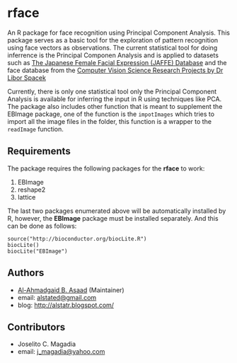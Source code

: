 rface
=====
An R package for face recognition using Principal Component Analysis.
This package serves as a basic tool for the exploration of pattern recognition using face vectors as observations. The current statistical tool for doing inferrence is the Principal Componen Analysis and is applied to datasets such as [The Japanese Female Facial Expression (JAFFE) Database][1] and the face database from the [Computer Vision Science Research Projects by Dr Libor Spacek][2]

Currently, there is only one statistical tool only the Principal Component Analysis is available for inferring the input in R using techniques like PCA. The package also includes other function that is meant to supplement the EBImage package, one of the function is the `impotImages` which tries to import all the image files in the folder, this function is a wrapper to the `readImage` function.

## Requirements
The package requires the following packages for the **rface** to work:
1. EBImage
2. reshape2
3. lattice

The last two packages enumerated above will be automatically installed by R, however, the **EBImage** package must be installed separately. And this can be done as follows:
```{r}
source("http://bioconductor.org/biocLite.R")
biocLite()
biocLite("EBImage")
```

## Authors
* [Al-Ahmadgaid B. Asaad](https://github.com/alstat) (Maintainer)
 * email: alstated@gmail.com
 * blog: http://alstatr.blogspot.com/
## Contributors
* Joselito C. Magadia
 * email: j_magadia@yahoo.com
 
[1]: http://www.kasrl.org/jaffe.html
[2]: http://cswww.essex.ac.uk/mv/allfaces/